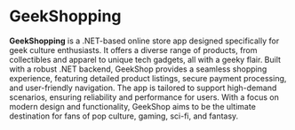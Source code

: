 # GeekShopping
**GeekShopping** is a .NET-based online store app designed specifically for geek culture enthusiasts. It offers a diverse range of products, from collectibles and apparel to unique tech gadgets, all with a geeky flair. Built with a robust .NET backend, GeekShop provides a seamless shopping experience, featuring detailed product listings, secure payment processing, and user-friendly navigation. The app is tailored to support high-demand scenarios, ensuring reliability and performance for users. With a focus on modern design and functionality, GeekShop aims to be the ultimate destination for fans of pop culture, gaming, sci-fi, and fantasy.
